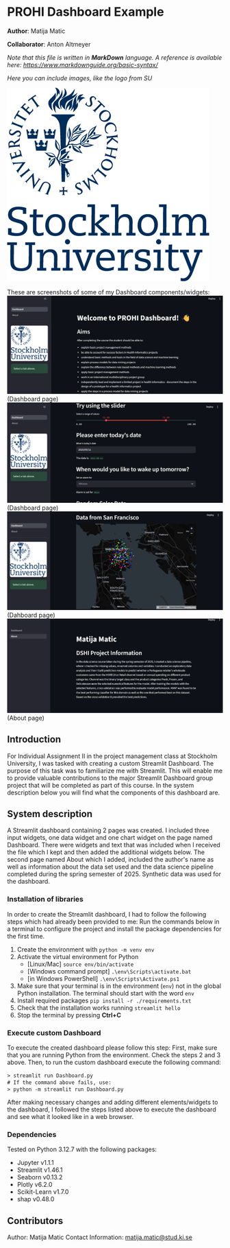 # PROHI Dashboard Example

**Author**: Matija Matic
<!-- As main author, do not write anything in the line below.
The collaborator will edit the line below in GitHub -->
**Collaborator**: Anton Altmeyer

_Note that this file is written in **MarkDown** language. A reference is available here: <https://www.markdownguide.org/basic-syntax/>_

_Here you can include images, like the logo from SU_

![Your dashboard](./assets/project-logo.jpg)

These are screenshots of some of my Dashboard components/widgets:
![alt text](image.png)  (Dashboard page)
![alt text](image-1.png)  (Dashboard page)
![alt text](image-3.png)  (Dahboard page)
![alt text](image-4.png)  (About page)

## Introduction
For Individual Assignment II in the project management class at Stockholm University, I was tasked with creating a custom Streamlit Dashboard. The purpose of this task was to familiarize me with Streamlit. This will enable me to provide valuable contributions to the major Streamlit Dashboard group project that will be completed as part of this course. In the system description below you will find what the components of this dashboard are. 

## System description
A Streamlit dashboard containing 2 pages was created. I included three input widgets, one data widget and one chart widget on the page named Dashboard. There were widgets and text that was included when I received the file which I kept and then added the additional widgets below. The second page named About which I added, included the author's name as well as information about the data set used and the data science pipeline completed during the spring semester of 2025. Synthetic data was used for the dashboard. 
### Installation of libraries
In order to create the Streamlit dashboard, I had to follow the following steps which had already been provided to me:
Run the commands below in a terminal to configure the project and install the package dependencies for the first time.

1. Create the environment with `python -m venv env`
2. Activate the virtual environment for Python
   - [Linux/Mac] `source env/bin/activate` 
   - [Windows command prompt] `.\env\Scripts\activate.bat` 
   - [in Windows PowerShell] `.\env\Scripts\Activate.ps1`
3. Make sure that your terminal is in the environment (`env`) not in the global Python installation. The terminal should start with the word `env`
4. Install required packages `pip install -r ./requirements.txt`
5. Check that the installation works running `streamlit hello`
6. Stop the terminal by pressing **Ctrl+C**

### Execute custom Dashboard
To execute the created dashboard please follow this step:
First, make sure that you are running Python from the environment. Check the steps 2 and 3 above. Then, to run the custom dashboard execute the following command:

```
> streamlit run Dashboard.py
# If the command above fails, use:
> python -m streamlit run Dashboard.py
```
After making necessary changes and adding different elements/widgets to the dashboard, I followed the steps listed above to execute the dashboard and see what it looked like in a web browser.

### Dependencies

Tested on Python 3.12.7 with the following packages:
  - Jupyter v1.1.1
  - Streamlit v1.46.1
  - Seaborn v0.13.2
  - Plotly v6.2.0
  - Scikit-Learn v1.7.0
  - shap v0.48.0

## Contributors

Author: Matija Matic
Contact Information: matija.matic@stud.ki.se
